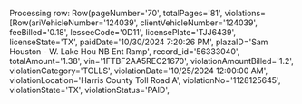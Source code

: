 Processing row: Row(pageNumber='70', totalPages='81', violations=[Row(ariVehicleNumber='124039', clientVehicleNumber='124039', feeBilled='0.18', lesseeCode='0D11', licensePlate='TJJ6439', licenseState='TX', paidDate='10/30/2024 7:20:26 PM', plazaID='Sam Houston - W. Lake Hou NB Ent Ramp', record_id='56333040', totalAmount='1.38', vin='1FTBF2AA5REC21670', violationAmountBilled='1.2', violationCategory='TOLLS', violationDate='10/25/2024 12:00:00 AM', violationLocation='Harris County Toll Road A', violationNo='1128125645', violationState='TX', violationStatus='PAID',
